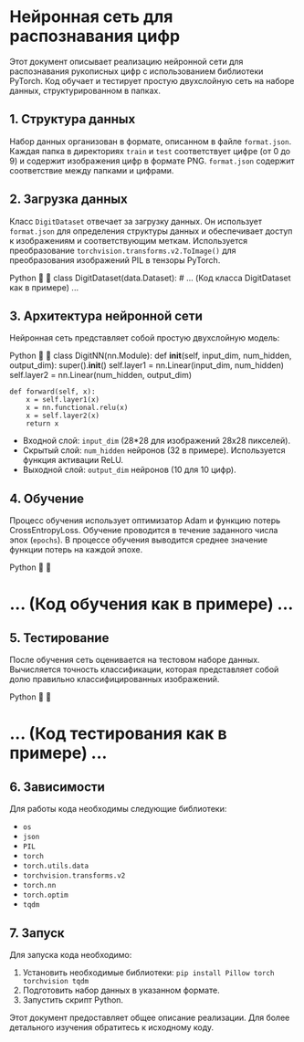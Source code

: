 # Нейронная сеть для распознавания цифр

Этот документ описывает реализацию нейронной сети для распознавания рукописных цифр с использованием библиотеки PyTorch. Код обучает и тестирует простую двухслойную сеть на наборе данных, структурированном в папках.

## 1. Структура данных

Набор данных организован в формате, описанном в файле `format.json`. Каждая папка в директориях `train` и `test` соответствует цифре (от 0 до 9) и содержит изображения цифр в формате PNG. `format.json` содержит соответствие между папками и цифрами.

## 2. Загрузка данных

Класс `DigitDataset` отвечает за загрузку данных. Он использует `format.json` для определения структуры данных и обеспечивает доступ к изображениям и соответствующим меткам. Используется преобразование `torchvision.transforms.v2.ToImage()` для преобразования изображений PIL в тензоры PyTorch.

Python


class DigitDataset(data.Dataset):
    # ... (Код класса DigitDataset как в примере) ...


## 3. Архитектура нейронной сети

Нейронная сеть представляет собой простую двухслойную модель:

Python


class DigitNN(nn.Module):
    def __init__(self, input_dim, num_hidden, output_dim):
        super().__init__()
        self.layer1 = nn.Linear(input_dim, num_hidden)
        self.layer2 = nn.Linear(num_hidden, output_dim)

    def forward(self, x):
        x = self.layer1(x)
        x = nn.functional.relu(x)
        x = self.layer2(x)
        return x


* Входной слой: `input_dim` (28*28 для изображений 28x28 пикселей).
* Скрытый слой: `num_hidden` нейронов (32 в примере). Используется функция активации ReLU.
* Выходной слой: `output_dim` нейронов (10 для 10 цифр).

## 4. Обучение

Процесс обучения использует оптимизатор Adam и функцию потерь CrossEntropyLoss. Обучение проводится в течение заданного числа эпох (`epochs`). В процессе обучения выводится среднее значение функции потерь на каждой эпохе.

Python


# ... (Код обучения как в примере) ...


## 5. Тестирование

После обучения сеть оценивается на тестовом наборе данных. Вычисляется точность классификации, которая представляет собой долю правильно классифицированных изображений.

Python


# ... (Код тестирования как в примере) ...


## 6. Зависимости

Для работы кода необходимы следующие библиотеки:

* `os`
* `json`
* `PIL`
* `torch`
* `torch.utils.data`
* `torchvision.transforms.v2`
* `torch.nn`
* `torch.optim`
* `tqdm`


## 7. Запуск

Для запуска кода необходимо:

1. Установить необходимые библиотеки: `pip install Pillow torch torchvision tqdm`
2. Подготовить набор данных в указанном формате.
3. Запустить скрипт Python.


Этот документ предоставляет общее описание реализации. Для более детального изучения обратитесь к исходному коду.
